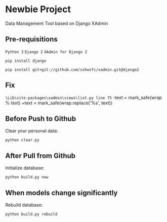 # Newbie Project

Data Management Tool based on Django XAdmin

## Pre-requisitions
`Python 3` `Django 2` `XAdmin for Django 2`

    pip install django

    pip install git+git://github.com/sshwsfc/xadmin.git@django2

## Fix
`\Lib\site-packages\xadmin\views\list.py line 75`
-text = mark_safe(wrap % text)
+text = mark_safe(wrap.replace('%s', text))

## Before Push to Github
Clear your personal data:

    python clear.py

## After Pull from Github
Initialize database:

    python build.py new

## When models change significantly
Rebuild database:

    python build.py rebuild
